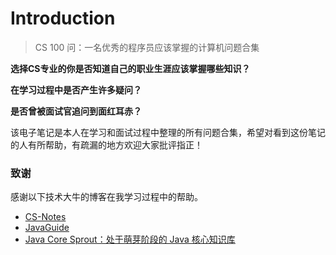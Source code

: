 # Introduction
> CS 100 问：一名优秀的程序员应该掌握的计算机问题合集

**选择CS专业的你是否知道自己的职业生涯应该掌握哪些知识？**

**在学习过程中是否产生许多疑问？**

**是否曾被面试官追问到面红耳赤？**

该电子笔记是本人在学习和面试过程中整理的所有问题合集，希望对看到这份笔记的人有所帮助，有疏漏的地方欢迎大家批评指正！

### 致谢
感谢以下技术大牛的博客在我学习过程中的帮助。
- [CS-Notes](https://github.com/CyC2018/CS-Notes)
- [JavaGuide](https://github.com/Snailclimb/JavaGuide)
- [Java Core Sprout：处于萌芽阶段的 Java 核心知识库](https://crossoverjie.top/JCSprout/)